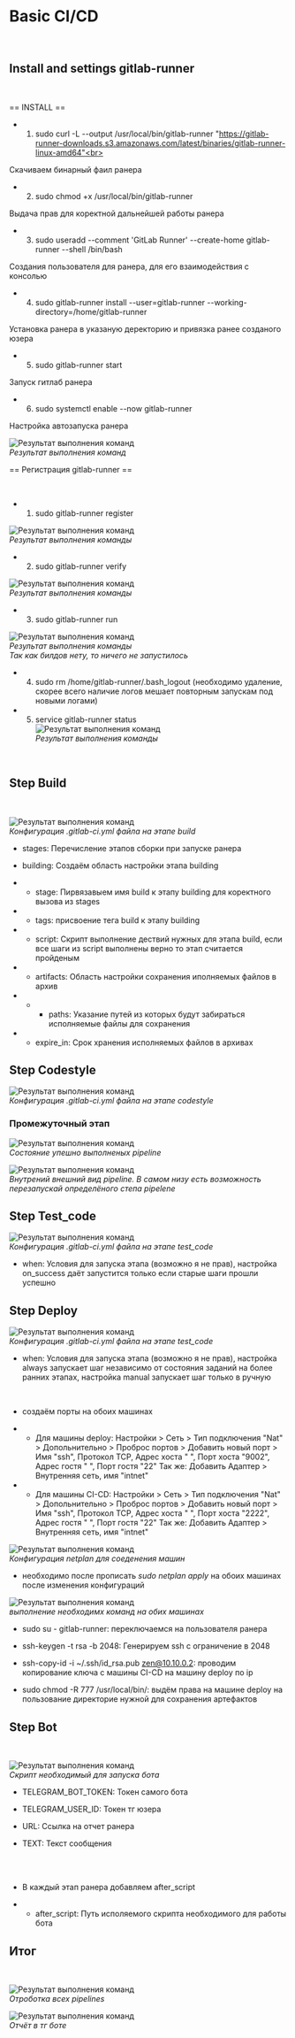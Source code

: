 # Basic CI/CD 

<br>

## Install and settings gitlab-runner

<br>

== INSTALL ==

- 1) sudo curl -L --output /usr/local/bin/gitlab-runner "https://gitlab-runner-downloads.s3.amazonaws.com/latest/binaries/gitlab-runner-linux-amd64"<br>

Скачиваем бинарный фаил ранера <br>

- 2) sudo chmod +x /usr/local/bin/gitlab-runner <br>

Выдача прав для коректной дальнейшей работы ранера <br>

- 3) sudo useradd --comment 'GitLab Runner' --create-home gitlab-runner --shell /bin/bash <br>

Создания пользователя для ранера, для его взаимодействия с консолью <br>

- 4) sudo gitlab-runner install --user=gitlab-runner --working-directory=/home/gitlab-runner <br>

Установка ранера в указаную деректорию и привязка ранее созданого юзера <br>

- 5) sudo gitlab-runner start <br>

Запуск гитлаб ранера <br>

- 6) sudo systemctl enable --now gitlab-runner <br>

Настройка автозапуска ранера <br>

![Результат выполнения команд](/images/i1.png)<br>*Результат выполнения команд*<br>

  == Регистрация gitlab-runner ==

<br>

- 1) sudo gitlab-runner register<br>

![Результат выполнения команд](/images/i2.png)<br>*Результат выполнения команды*<br>

- 2) sudo gitlab-runner verify <br>

![Результат выполнения команд](/images/i3.png)<br>*Результат выполнения команды*<br>

- 3) sudo gitlab-runner run <br>

![Результат выполнения команд](/images/i4.png)<br>*Результат выполнения команды*<br>
*Так как билдов нету, то ничего не запустилось*<br>

- 4) sudo rm /home/gitlab-runner/.bash_logout (необходимо удаление, скорее всего наличие логов мешает повторным запускам под новыми логами) <br>

- 5) service gitlab-runner status <br>
![Результат выполнения команд](/images/i5.png)<br>*Результат выполнения команды*<br>

<br>

## Step Build

<br>

![Результат выполнения команд](/images/i6.png)<br>*Конфигурация .gitlab-ci.yml файла на этапе build*<br>

- stages: Перечисление этапов сборки при запуске ранера <br>

- building: Создаём область настройки этапа building <br>
- - stage: Пирвязавыем имя build к этапу building для коректного вызова из stages <br>
- - tags: присвоение тега build к этапу building <br>
- - script: Скрипт выполнение дествий нужных для этапа build, если все шаги из script выполнены верно то этап считается пройденым <br>
- - artifacts: Область настройки сохранения иполняемых файлов в архив <br>
- - - paths: Указание путей из которых будут забираться исполняемые файлы для сохранения<br>
- - expire_in: Срок хранения исполняемых файлов в архивах <br>

## Step Codestyle 

![Результат выполнения команд](/images/i7.png)<br>*Конфигурация .gitlab-ci.yml файла на этапе codestyle*<br>

### Промежуточный этап

![Результат выполнения команд](/images/i8.png)<br>*Состояние упешно выполненых pipeline*<br>

![Результат выполнения команд](/images/i9.png)<br>*Внутрений внешний вид pipeline. В самом низу есть возможность перезапускай определёного степа pipelene*<br>

## Step Test_code

![Результат выполнения команд](/images/i10.png)<br>*Конфигурация .gitlab-ci.yml файла на этапе test_code*<br>

- when: Условия для запуска этапа (возможно я не прав), настройка on_success  даёт запустится только если старые шаги прошли успешно

## Step Deploy

![Результат выполнения команд](/images/i11.png)<br>*Конфигурация .gitlab-ci.yml файла на этапе test_code*<br>

- when: Условия для запуска этапа (возможно я не прав), настройка always запускает шаг независимо от состояния заданий на более ранних этапах, настройка manual запускает шаг только в ручную <br>

<br>

-  создаём порты на обоих машинах

 - - Для машины deploy: Настройки > Сеть > Тип подключения "Nat" > Допольнительно > Проброс портов > Добавить новый порт > Имя "ssh", Протокол TCP, Адрес хоста " ", Порт хоста "9002", Адрес гостя " ", Порт гостя "22" Так же: Добавить Адаптер > Внутренняя сеть, имя "intnet" <br>

- - Для машины CI-CD: Настройки > Сеть > Тип подключения "Nat" > Допольнительно > Проброс портов > Добавить новый порт > Имя "ssh", Протокол TCP, Адрес хоста " ", Порт хоста "2222", Адрес гостя " ", Порт гостя "22" Так же: Добавить Адаптер > Внутренняя сеть, имя "intnet" <br>

![Результат выполнения команд](/images/i12.png)<br>*Конфигурация netplan для соеденения машин*<br>

- необходимо после прописать *sudo netplan apply* на обоих машинах после изменения конфигураций <br>

![Результат выполнения команд](/images/i13.png)<br>*выполнение необходимх команд на обих машинах*<br>

- sudo su - gitlab-runner: переключаемся на пользователя ранера <br>

- ssh-keygen -t rsa -b 2048: Генерируем ssh с ограничение в 2048 <br>

- ssh-copy-id -i ~/.ssh/id_rsa.pub zen@10.10.0.2: проводим копирование ключа с машины CI-CD на машину deploy по ip <br>

- sudo chmod -R 777 /usr/local/bin/: выдём права на машине deploy на пользование директорие нужной для сохранения артефактов <br>

## Step Bot

<br>

![Результат выполнения команд](/images/i14.png)<br>*Скрипт необходимый для запуска бота*<br>

- TELEGRAM_BOT_TOKEN: Токен самого бота <br>

- TELEGRAM_USER_ID: Токен тг юзера <br>

- URL: Ссылка на отчет ранера  <br>

- TEXT: Текст сообщения  <br>

<br><br>

- В каждый этап ранера добавляем after_script <br>

- - after_script: Путь исполяемого скрипта необходимого для работы бота <br>

## Итог

<br>

![Результат выполнения команд](/images/i15.png)<br>*Отроботка всех pipelines*<br>

![Результат выполнения команд](/images/i16.png)<br>*Отчёт в тг боте*<br>
